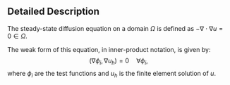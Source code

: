 ## Detailed Description

The steady-state diffusion equation on a domain $\Omega$ is defined as
$-\nabla \cdot \nabla u = 0 \in \Omega.$

The weak form of this equation, in inner-product notation, is given by:
$$(\nabla \phi_i, \nabla u_h) = 0 \quad \forall  \phi_i, $$
where $\phi_i$ are the test functions and $u_h$ is the finite element solution of $u$.

